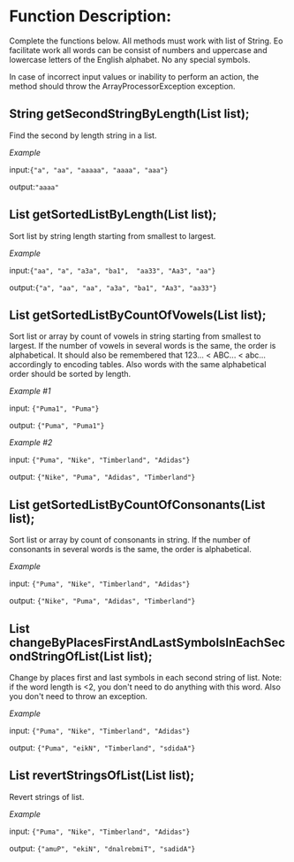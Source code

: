 # Function Description:
Complete the functions below. All methods must work with list of String. Еo facilitate work all words can be consist of
numbers and uppercase and lowercase letters of the English alphabet. No any special symbols.

In case of incorrect input values or inability to perform an action, the method should throw the ArrayProcessorException
exception.

## String getSecondStringByLength(List<String> list);
Find the second by length string in a list.

*Example*

input:`{"a", "aa", "aaaaa", "aaaa", "aaa"}`

output:`"aaaa"`

## List<String> getSortedListByLength(List<String> list);
Sort list by string length starting from smallest to largest.

*Example*

input:`{"aa", "a", "a3a", "ba1",  "aa33", "Aa3", "aa"}`

output:`{"a", "aa", "aa", "a3a", "ba1", "Aa3", "aa33"}`

## List<String> getSortedListByCountOfVowels(List<String> list);
Sort list or array by count of vowels in string starting from smallest to largest.
If the number of vowels in several words is the same, the order is alphabetical.
It should also be remembered that 123... < ABC... < abc... accordingly to encoding tables.
Also words with the same alphabetical order should be sorted by length.

*Example #1*

input: `{"Puma1", "Puma"}`

output: `{"Puma", "Puma1"}`

*Example #2*

input: `{"Puma", "Nike", "Timberland", "Adidas"}`

output: `{"Nike", "Puma", "Adidas", "Timberland"}`

## List<String> getSortedListByCountOfConsonants(List<String> list);
Sort list or array by count of consonants in string.
If the number of consonants in several words is the same, the order is alphabetical.

*Example*

input: `{"Puma", "Nike", "Timberland", "Adidas"}`

output: `{"Nike", "Puma", "Adidas", "Timberland"}`

## List<String> changeByPlacesFirstAndLastSymbolsInEachSecondStringOfList(List<String> list);
Change by places first and last symbols in each second string of list.
Note: if the word length is <2, you don't need to do anything with this word. Also you don't need to throw an exception.

*Example*

input: `{"Puma", "Nike", "Timberland", "Adidas"}`

output: `{"Puma", "eikN", "Timberland", "sdidaA"}`

## List<String> revertStringsOfList(List<String> list);
Revert strings of list.

*Example*

input: `{"Puma", "Nike", "Timberland", "Adidas"}`

output: `{"amuP", "ekiN", "dnalrebmiT", "sadidA"}`
